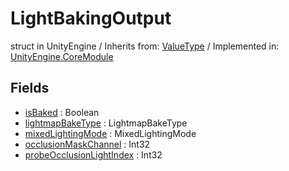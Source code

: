 # LightBakingOutput
struct in UnityEngine
 / Inherits from: <a href="https://docs.unity3d.com/6000.0/Documentation/ScriptReference/ValueType.html" target="_blank">ValueType</a> / Implemented in: <a href="https://docs.unity3d.com/6000.0/Documentation/ScriptReference/UnityEngine.CoreModule.html" target="_blank">UnityEngine.CoreModule</a>
## Fields
- <a href="https://docs.unity3d.com/6000.0/Documentation/ScriptReference/LightBakingOutput-isBaked.html" target="_blank">isBaked</a> : Boolean
- <a href="https://docs.unity3d.com/6000.0/Documentation/ScriptReference/LightBakingOutput-lightmapBakeType.html" target="_blank">lightmapBakeType</a> : LightmapBakeType
- <a href="https://docs.unity3d.com/6000.0/Documentation/ScriptReference/LightBakingOutput-mixedLightingMode.html" target="_blank">mixedLightingMode</a> : MixedLightingMode
- <a href="https://docs.unity3d.com/6000.0/Documentation/ScriptReference/LightBakingOutput-occlusionMaskChannel.html" target="_blank">occlusionMaskChannel</a> : Int32
- <a href="https://docs.unity3d.com/6000.0/Documentation/ScriptReference/LightBakingOutput-probeOcclusionLightIndex.html" target="_blank">probeOcclusionLightIndex</a> : Int32
